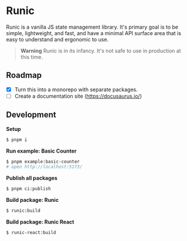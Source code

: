 # Runic

Runic is a vanilla JS state management library. It's primary goal is to be
simple, lightweight, and fast, and have a minimal API surface area that is
easy to understand and ergonomic to use.

> **Warning**
> Runic is in its infancy. It's not safe to use in production at this time.

## Roadmap

- [x] Turn this into a monorepo with separate packages.
- [ ] Create a documentation site (https://docusaurus.io/)

## Development

**Setup**

```bash
$ pnpm i
```

**Run example: Basic Counter**

```bash
$ pnpm example:basic-counter
# open http://localhost:5173/
```

**Publish all packages**

```bash
$ pnpm ci:publish
```

**Build package: Runic**

```bash
$ runic:build
```
**Build package: Runic React**

```bash
$ runic-react:build
```
